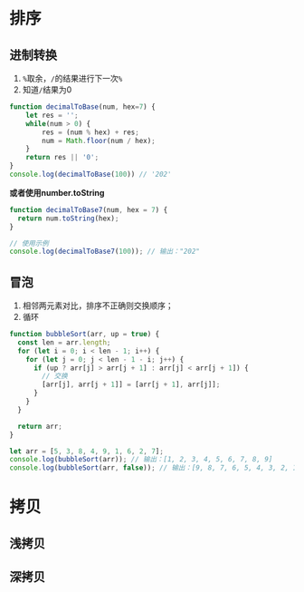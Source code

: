 # 排序

## 进制转换

1. `%`取余，`/`的结果进行下一次`%`
2. 知道`/`结果为0

```js
function decimalToBase(num, hex=7) {
    let res = '';
    while(num > 0) {
        res = (num % hex) + res;
        num = Math.floor(num / hex);
    }
    return res || '0';
}
console.log(decimalToBase(100)) // '202'
```

**或者使用number.toString**

```js
function decimalToBase7(num, hex = 7) {
  return num.toString(hex);
}

// 使用示例
console.log(decimalToBase7(100)); // 输出："202"
```



## 冒泡

1. 相邻两元素对比，排序不正确则交换顺序；
2. 循环

```js
function bubbleSort(arr, up = true) {
  const len = arr.length;
  for (let i = 0; i < len - 1; i++) {
    for (let j = 0; j < len - 1 - i; j++) {
      if (up ? arr[j] > arr[j + 1] : arr[j] < arr[j + 1]) {
        // 交换
        [arr[j], arr[j + 1]] = [arr[j + 1], arr[j]];
      }
    }
  }

  return arr;
}

let arr = [5, 3, 8, 4, 9, 1, 6, 2, 7];
console.log(bubbleSort(arr)); // 输出：[1, 2, 3, 4, 5, 6, 7, 8, 9]
console.log(bubbleSort(arr, false)); // 输出：[9, 8, 7, 6, 5, 4, 3, 2, 1]
```

# 拷贝

## 浅拷贝

## 深拷贝